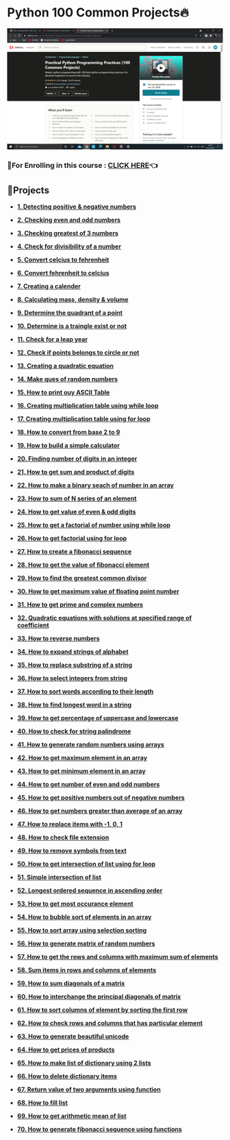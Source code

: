 # Python 100 Common Projects🔥

<img src="https://github.com/kishanrajput23/Self-Learning/blob/main/Python%20100%20Common%20Projects/100%20Common%20Projects.png" alt="">

### 🔸For Enrolling in this course : [CLICK HERE](https://www.udemy.com/course/100-python-programming-best-practices-for-absolute-beginner/)👈

## 📌Projects

- **[1. Detecting positive & negative numbers](https://github.com/kishanrajput23/Self-Learning/blob/main/Python%20100%20Common%20Projects/Projects/1.%20Detecting%20posituve%20%26%20negative%20numbers.py)**

- **[2. Checking even and odd numbers](https://github.com/kishanrajput23/Self-Learning/blob/main/Python%20100%20Common%20Projects/Projects/2.%20Checking%20even%20and%20odd%20numbers.py)**

- **[3. Checking greatest of 3 numbers](https://github.com/kishanrajput23/Self-Learning/blob/main/Python%20100%20Common%20Projects/Projects/3.%20Checking%20greatest%20of%203%20numbers.py)**

- **[4. Check for divisibility of a number](https://github.com/kishanrajput23/Self-Learning/blob/main/Python%20100%20Common%20Projects/Projects/4.%20Check%20for%20divisibility%20of%20a%20number.py)**

- **[5. Convert celcius to fehrenheit](https://github.com/kishanrajput23/Self-Learning/blob/main/Python%20100%20Common%20Projects/Projects/5.%20Convert%20celcius%20to%20fehrenheit.py)**

- **[6. Convert fehrenheit to celcius](https://github.com/kishanrajput23/Self-Learning/blob/main/Python%20100%20Common%20Projects/Projects/6.%20Convert%20fehrenheit%20to%20celcius.py)**

- **[7. Creating a calender](https://github.com/kishanrajput23/Self-Learning/blob/main/Python%20100%20Common%20Projects/Projects/7.%20Creating%20a%20calender.py)**

- **[8. Calculating mass, density & volume](https://github.com/kishanrajput23/Self-Learning/blob/main/Python%20100%20Common%20Projects/Projects/8.%20Calculating%20mass%2C%20density%20%26%20volume.py)**

- **[9. Determine the quadrant of a point](https://github.com/kishanrajput23/Self-Learning/blob/main/Python%20100%20Common%20Projects/Projects/9.%20Determine%20the%20quadrant%20of%20a%20point.py)**

- **[10. Determine is a traingle exist or not](https://github.com/kishanrajput23/Self-Learning/blob/main/Python%20100%20Common%20Projects/Projects/10.%20Determine%20is%20a%20traingle%20exist%20or%20not.py)**

- **[11. Check for a leap year](https://github.com/kishanrajput23/Self-Learning/blob/main/Python%20100%20Common%20Projects/Projects/11.%20Check%20for%20a%20leap%20year.py)**

- **[12. Check if points belongs to circle or not](https://github.com/kishanrajput23/Self-Learning/blob/main/Python%20100%20Common%20Projects/Projects/12.%20Check%20if%20points%20belongs%20to%20circle%20or%20not.py)**

- **[13. Creating a quadratic equation](https://github.com/kishanrajput23/Self-Learning/blob/main/Python%20100%20Common%20Projects/Projects/13.%20Creating%20a%20quadratic%20equation.py)**

- **[14. Make ques of random numbers](https://github.com/kishanrajput23/Self-Learning/blob/main/Python%20100%20Common%20Projects/Projects/14.%20Make%20ques%20of%20random%20numbers.py)**

- **[15. How to print ouy ASCII Table](https://github.com/kishanrajput23/Self-Learning/blob/main/Python%20100%20Common%20Projects/Projects/15.%20How%20to%20print%20ouy%20ASCII%20Table.py)**

- **[16. Creating multiplication table using while loop](https://github.com/kishanrajput23/Self-Learning/blob/main/Python%20100%20Common%20Projects/Projects/16.%20Creating%20multiplication%20table%20using%20while%20loop.py)**

- **[17. Creating multiplication table using for loop](https://github.com/kishanrajput23/Self-Learning/blob/main/Python%20100%20Common%20Projects/Projects/17.%20Creating%20multiplication%20table%20using%20for%20loop.py)**

- **[18. How to convert from base 2 to 9](https://github.com/kishanrajput23/Self-Learning/blob/main/Python%20100%20Common%20Projects/Projects/18.%20How%20to%20convert%20from%20base%202%20to%209.py)**

- **[19. How to build a simple calculator](https://github.com/kishanrajput23/Self-Learning/blob/main/Python%20100%20Common%20Projects/Projects/19.%20How%20to%20build%20a%20simple%20calculator.py)**

- **[20. Finding number of digits in an integer](https://github.com/kishanrajput23/Self-Learning/blob/main/Python%20100%20Common%20Projects/Projects/20.%20Finding%20number%20of%20digits%20in%20an%20integer.py)**

- **[21. How to get sum and product of digits](https://github.com/kishanrajput23/Self-Learning/blob/main/Python%20100%20Common%20Projects/Projects/21.%20How%20to%20get%20sum%20and%20product%20of%20digits.py)**

- **[22. How to make a binary seach of number in an array](https://github.com/kishanrajput23/Self-Learning/blob/main/Python%20100%20Common%20Projects/Projects/22.%20How%20to%20make%20a%20binary%20seach%20of%20number%20in%20an%20array.py)**

- **[23. How to sum of N series of an element](https://github.com/kishanrajput23/Self-Learning/blob/main/Python%20100%20Common%20Projects/Projects/23.%20How%20to%20sum%20of%20N%20series%20of%20an%20element.py)**

- **[24. How to get value of even & odd digits](https://github.com/kishanrajput23/Self-Learning/blob/main/Python%20100%20Common%20Projects/Projects/24.%20How%20to%20get%20value%20of%20even%20%26%20odd%20digits.py)**

- **[25. How to get a factorial of number using while loop](https://github.com/kishanrajput23/Self-Learning/blob/main/Python%20100%20Common%20Projects/Projects/25.%20How%20to%20get%20a%20factorial%20of%20number%20using%20while%20loop.py)**

- **[26. How to get factorial using for loop](https://github.com/kishanrajput23/Self-Learning/blob/main/Python%20100%20Common%20Projects/Projects/26.%20How%20to%20get%20factorial%20using%20for%20loop.py)**

- **[27. How to create a fibonacci sequence](https://github.com/kishanrajput23/Self-Learning/blob/main/Python%20100%20Common%20Projects/Projects/27.%20How%20to%20create%20a%20fibonacci%20sequence.py)**

- **[28. How to get the value of fibonacci element](https://github.com/kishanrajput23/Self-Learning/blob/main/Python%20100%20Common%20Projects/Projects/28.%20How%20to%20get%20the%20value%20of%20fibonacci%20element.py)**

- **[29. How to find the greatest common divisor](https://github.com/kishanrajput23/Self-Learning/blob/main/Python%20100%20Common%20Projects/Projects/29.%20How%20to%20find%20the%20greatest%20common%20divisor.py)**

- **[30. How to get maximum value of floating point number](https://github.com/kishanrajput23/Self-Learning/blob/main/Python%20100%20Common%20Projects/Projects/30.%20How%20to%20get%20maximum%20value%20of%20floating%20point%20number.py)**

- **[31. How to get prime and complex numbers](https://github.com/kishanrajput23/Self-Learning/blob/main/Python%20100%20Common%20Projects/Projects/31.%20How%20to%20get%20prime%20and%20complex%20numbers.py)**

- **[32. Quadratic equations with solutions at specified range of coefficient](https://github.com/kishanrajput23/Self-Learning/blob/main/Python%20100%20Common%20Projects/Projects/32.%20Quadratic%20equations%20with%20solutions%20at%20specified%20range%20of%20coefficient.py)**

- **[33. How to reverse numbers](https://github.com/kishanrajput23/Self-Learning/blob/main/Python%20100%20Common%20Projects/Projects/33.%20How%20to%20reverse%20numbers.py)**

- **[34. How to expand strings of alphabet](https://github.com/kishanrajput23/Self-Learning/blob/main/Python%20100%20Common%20Projects/Projects/34.%20How%20to%20expand%20strings%20of%20alphabet.py)**

- **[35. How to replace substring of a string](https://github.com/kishanrajput23/Self-Learning/blob/main/Python%20100%20Common%20Projects/Projects/35.%20How%20to%20replace%20substring%20of%20a%20string.py)**

- **[36. How to select integers from string](https://github.com/kishanrajput23/Self-Learning/blob/main/Python%20100%20Common%20Projects/Projects/36.%20How%20to%20select%20integers%20from%20string.py)**

- **[37. How to sort words according to their length](https://github.com/kishanrajput23/Self-Learning/blob/main/Python%20100%20Common%20Projects/Projects/37.%20How%20to%20sort%20words%20according%20to%20their%20length.py)**

- **[38. How to find longest word in a string](https://github.com/kishanrajput23/Self-Learning/blob/main/Python%20100%20Common%20Projects/Projects/38.%20How%20to%20find%20longest%20word%20in%20a%20string.py)**

- **[39. How to get percentage of uppercase and lowercase](https://github.com/kishanrajput23/Self-Learning/blob/main/Python%20100%20Common%20Projects/Projects/39.%20How%20to%20get%20percentage%20of%20uppercase%20and%20lowercase.py)**

- **[40. How to check for string palindrome](https://github.com/kishanrajput23/Self-Learning/blob/main/Python%20100%20Common%20Projects/Projects/40.%20How%20to%20check%20for%20string%20palindrome.py)**

- **[41. How to generate random numbers using arrays](https://github.com/kishanrajput23/Self-Learning/blob/main/Python%20100%20Common%20Projects/Projects/41.%20How%20to%20generate%20random%20numbers%20using%20arrays.py)**

- **[42. How to get maximum element in an array](https://github.com/kishanrajput23/Self-Learning/blob/main/Python%20100%20Common%20Projects/Projects/42.%20How%20to%20get%20maximum%20element%20in%20an%20array.py)**

- **[43. How to get minimum element in an array](https://github.com/kishanrajput23/Self-Learning/blob/main/Python%20100%20Common%20Projects/Projects/43.%20How%20to%20get%20minimum%20element%20in%20an%20array.py)**

- **[44. How to get number of even and odd numbers](https://github.com/kishanrajput23/Self-Learning/blob/main/Python%20100%20Common%20Projects/Projects/44.%20How%20to%20get%20number%20of%20even%20and%20odd%20numbers.py)**

- **[45. How to get positive numbers out of negative numbers](https://github.com/kishanrajput23/Self-Learning/blob/main/Python%20100%20Common%20Projects/Projects/45.%20How%20to%20get%20positive%20numbers%20out%20of%20negative%20numbers.py)**

- **[46. How to get numbers greater than average of an array](https://github.com/kishanrajput23/Self-Learning/blob/main/Python%20100%20Common%20Projects/Projects/46.%20How%20to%20get%20numbers%20greater%20than%20average%20of%20an%20array.py)**

- **[47. How to replace items with -1, 0, 1](https://github.com/kishanrajput23/Self-Learning/blob/main/Python%20100%20Common%20Projects/Projects/47.%20How%20to%20replace%20items%20with%20-1%2C%200%2C%201.py)**

- **[48. How to check file extension](https://github.com/kishanrajput23/Self-Learning/blob/main/Python%20100%20Common%20Projects/Projects/48.%20How%20to%20check%20file%20extension.py)**

- **[49. How to remove symbols from text](https://github.com/kishanrajput23/Self-Learning/blob/main/Python%20100%20Common%20Projects/Projects/49.%20How%20to%20remove%20symbols%20from%20text.py)**

- **[50. How to get intersection of list using for loop](https://github.com/kishanrajput23/Self-Learning/blob/main/Python%20100%20Common%20Projects/Projects/50.%20How%20to%20get%20intersection%20of%20list%20using%20for%20loop.py)**

- **[51. Simple intersection of list](https://github.com/kishanrajput23/Self-Learning/blob/main/Python%20100%20Common%20Projects/Projects/51.%20Simple%20intersection%20of%20list.py)**

- **[52. Longest ordered sequence in ascending order](https://github.com/kishanrajput23/Self-Learning/blob/main/Python%20100%20Common%20Projects/Projects/52.%20Longest%20ordered%20sequence%20in%20ascending%20order.py)**

- **[53. How to get most occurance element](https://github.com/kishanrajput23/Self-Learning/blob/main/Python%20100%20Common%20Projects/Projects/53.%20How%20to%20get%20most%20occurance%20element.py)**

- **[54. How to bubble sort of elements in an array](https://github.com/kishanrajput23/Self-Learning/blob/main/Python%20100%20Common%20Projects/Projects/54.%20How%20to%20bubble%20sort%20of%20elements%20in%20an%20array.py)**

- **[55. How to sort array using selection sorting](https://github.com/kishanrajput23/Self-Learning/blob/main/Python%20100%20Common%20Projects/Projects/55.%20How%20to%20sort%20array%20using%20selection%20sorting.py)**

- **[56. How to generate matrix of random numbers](https://github.com/kishanrajput23/Self-Learning/blob/main/Python%20100%20Common%20Projects/Projects/56.%20How%20to%20generate%20matrix%20of%20random%20numbers.py)**

- **[57. How to get the rows and columns with maximum sum of elements](https://github.com/kishanrajput23/Self-Learning/blob/main/Python%20100%20Common%20Projects/Projects/57.%20How%20to%20get%20the%20rows%20and%20columns%20with%20maximum%20sum%20of%20elements.py)**

- **[58. Sum items in rows and columns of elements](https://github.com/kishanrajput23/Self-Learning/blob/main/Python%20100%20Common%20Projects/Projects/58.%20Sum%20items%20in%20rows%20and%20columns%20of%20elements.py)**

- **[59. How to sum diagonals of a matrix](https://github.com/kishanrajput23/Self-Learning/blob/main/Python%20100%20Common%20Projects/Projects/59.%20How%20to%20sum%20diagonals%20of%20a%20matrix.py)**

- **[60. How to interchange the principal diagonals of matrix](https://github.com/kishanrajput23/Self-Learning/blob/main/Python%20100%20Common%20Projects/Projects/60.%20How%20to%20interchange%20the%20principal%20diagonals%20of%20matrix.py)**

- **[61. How to sort columns of element by sorting the first row](https://github.com/kishanrajput23/Self-Learning/blob/main/Python%20100%20Common%20Projects/Projects/61.%20How%20to%20sort%20columns%20of%20element%20by%20sorting%20the%20first%20row.py)**

- **[62. How to check rows and columns that has particular element](https://github.com/kishanrajput23/Self-Learning/blob/main/Python%20100%20Common%20Projects/Projects/62.%20How%20to%20check%20rows%20and%20columns%20that%20has%20particular%20elements.py)**

- **[63. How to generate beautiful unicode](https://github.com/kishanrajput23/Self-Learning/blob/main/Python%20100%20Common%20Projects/Projects/63.%20How%20to%20generate%20beautiful%20unicode.py)**

- **[64. How to get prices of products](https://github.com/kishanrajput23/Self-Learning/blob/main/Python%20100%20Common%20Projects/Projects/64.%20How%20to%20get%20prices%20of%20products.py)**

- **[65. How to make list of dictionary using 2 lists](https://github.com/kishanrajput23/Self-Learning/blob/main/Python%20100%20Common%20Projects/Projects/65.%20How%20to%20make%20list%20of%20dictionary%20using%202%20lists.py)**

- **[66. How to delete dictionary items](https://github.com/kishanrajput23/Self-Learning/blob/main/Python%20100%20Common%20Projects/Projects/66.%20How%20to%20delete%20dictionary%20items.py)**

- **[67. Return value of two arguments using function](https://github.com/kishanrajput23/Self-Learning/blob/main/Python%20100%20Common%20Projects/Projects/67.%20Return%20value%20of%20two%20arguments%20using%20function.py)**

- **[68. How to fill list](https://github.com/kishanrajput23/Self-Learning/blob/main/Python%20100%20Common%20Projects/Projects/68.%20How%20to%20fill%20list.py)**

- **[69. How to get arithmetic mean of list](https://github.com/kishanrajput23/Self-Learning/blob/main/Python%20100%20Common%20Projects/Projects/69.%20How%20to%20get%20arithmetic%20mean%20of%20list.py)**

- **[70. How to generate fibonacci sequence using functions](https://github.com/kishanrajput23/Self-Learning/blob/main/Python%20100%20Common%20Projects/Projects/70.%20How%20to%20generate%20fibonacci%20sequence%20using%20functions.py)**
